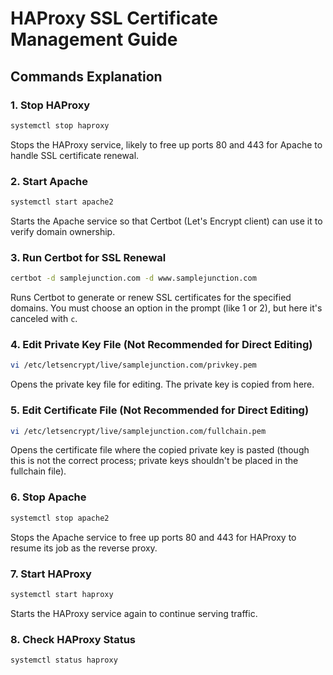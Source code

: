 # HAProxy SSL Certificate Management Guide

## Commands Explanation

### 1. Stop HAProxy
```bash
systemctl stop haproxy
```
Stops the HAProxy service, likely to free up ports 80 and 443 for Apache to handle SSL certificate renewal.

### 2. Start Apache
```bash
systemctl start apache2
```
Starts the Apache service so that Certbot (Let's Encrypt client) can use it to verify domain ownership.

### 3. Run Certbot for SSL Renewal
```bash
certbot -d samplejunction.com -d www.samplejunction.com
```
Runs Certbot to generate or renew SSL certificates for the specified domains. You must choose an option in the prompt (like 1 or 2), but here it's canceled with `c`.

### 4. Edit Private Key File (Not Recommended for Direct Editing)
```bash
vi /etc/letsencrypt/live/samplejunction.com/privkey.pem
```
Opens the private key file for editing. The private key is copied from here.

### 5. Edit Certificate File (Not Recommended for Direct Editing)
```bash
vi /etc/letsencrypt/live/samplejunction.com/fullchain.pem
```
Opens the certificate file where the copied private key is pasted (though this is not the correct process; private keys shouldn't be placed in the fullchain file).

### 6. Stop Apache
```bash
systemctl stop apache2
```
Stops the Apache service to free up ports 80 and 443 for HAProxy to resume its job as the reverse proxy.

### 7. Start HAProxy
```bash
systemctl start haproxy
```
Starts the HAProxy service again to continue serving traffic.

### 8. Check HAProxy Status
```bash
systemctl status haproxy
```

